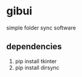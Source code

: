 # gibui
simple folder sync software 
## dependencies
1. pip install tkinter
2. pip install dirsync 


